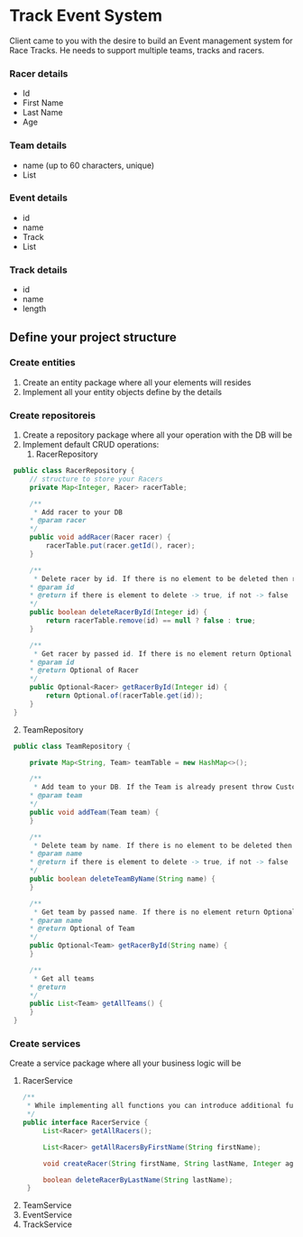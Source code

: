 # Track Event System

Client came to you with the desire to build an Event management system for Race Tracks. He needs to support multiple teams, tracks and racers.


### Racer details
 - Id
 - First Name
 - Last Name
 - Age
  
### Team details
 - name (up to 60 characters, unique)
 - List<Racer>

### Event details
 - id
 - name
 - Track
 - List<Team>

### Track details
 - id
 - name
 - length

## Define your project structure

### Create entities
 1. Create an entity package where all your elements will resides
 2. Implement all your entity objects define by the details
    
### Create repositoreis
 1. Create a repository package where all your operation with the DB will be
 2. Implement default CRUD operations:
    1. RacerRepository
   ``` java
    public class RacerRepository {
        // structure to store your Racers
        private Map<Integer, Racer> racerTable;

        /**
         * Add racer to your DB
        * @param racer
        */
        public void addRacer(Racer racer) {
            racerTable.put(racer.getId(), racer);
        }

        /**
         * Delete racer by id. If there is no element to be deleted then return false;
        * @param id
        * @return if there is element to delete -> true, if not -> false
        */
        public boolean deleteRacerById(Integer id) {
            return racerTable.remove(id) == null ? false : true;
        }

        /**
         * Get racer by passed id. If there is no element return Optional empty
        * @param id
        * @return Optional of Racer
        */
        public Optional<Racer> getRacerById(Integer id) {
            return Optional.of(racerTable.get(id));
        }
    }
   ```
   2. TeamRepository
   ```java
    public class TeamRepository {

        private Map<String, Team> teamTable = new HashMap<>();

        /**
         * Add team to your DB. If the Team is already present throw Custom Exception
        * @param team
        */
        public void addTeam(Team team) {
        }

        /**
         * Delete team by name. If there is no element to be deleted then return false;
        * @param name
        * @return if there is element to delete -> true, if not -> false
        */
        public boolean deleteTeamByName(String name) {
        }

        /**
         * Get team by passed name. If there is no element return Optional empty. The search is case-insensitive
        * @param name
        * @return Optional of Team
        */
        public Optional<Team> getRacerById(String name) {
        }

        /**
         * Get all teams
        * @return
        */
        public List<Team> getAllTeams() {
        }
    }

   ```

### Create services
Create a service package where all your business logic will be

1. RacerService
   ```java
   /**
    * While implementing all functions you can introduce additional functionalities inside the repository class
    */
   public interface RacerService {
        List<Racer> getAllRacers();

        List<Racer> getAllRacersByFirstName(String firstName);

        void createRacer(String firstName, String lastName, Integer age);

        boolean deleteRacerByLastName(String lastName);
    }

   ```
2. TeamService
3. EventService
4. TrackService